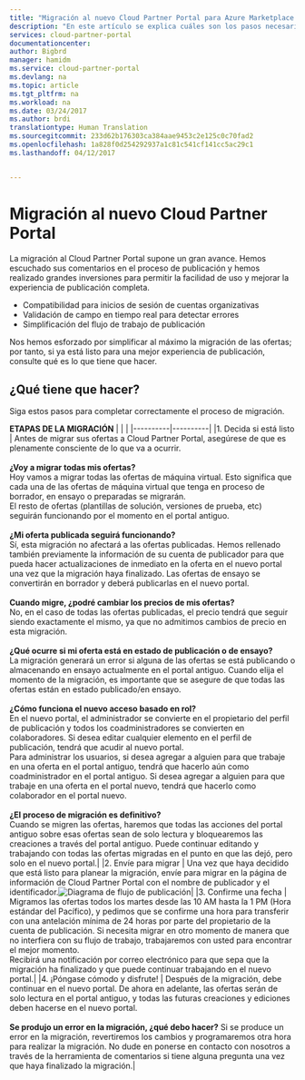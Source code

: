 ```yaml
---
title: "Migración al nuevo Cloud Partner Portal para Azure Marketplace | Microsoft Docs"
description: "En este artículo se explica cuáles son los pasos necesarios para migrar sus ofertas al nuevo Cloud Partner Portal."
services: cloud-partner-portal
documentationcenter: 
author: Bigbrd
manager: hamidm
ms.service: cloud-partner-portal
ms.devlang: na
ms.topic: article
ms.tgt_pltfrm: na
ms.workload: na
ms.date: 03/24/2017
ms.author: brdi
translationtype: Human Translation
ms.sourcegitcommit: 233d62b176303ca384aae9453c2e125c0c70fad2
ms.openlocfilehash: 1a828f0d254292937a1c81c541cf141cc5ac29c1
ms.lasthandoff: 04/12/2017


---
```


# <a name="how-to-migrate-to-the-new-cloud-partner-portal"></a>Migración al nuevo Cloud Partner Portal

La migración al Cloud Partner Portal supone un gran avance. Hemos escuchado sus comentarios en el proceso de publicación y hemos realizado grandes inversiones para permitir la facilidad de uso y mejorar la experiencia de publicación completa. 
*    Compatibilidad para inicios de sesión de cuentas organizativas
*    Validación de campo en tiempo real para detectar errores
*    Simplificación del flujo de trabajo de publicación

Nos hemos esforzado por simplificar al máximo la migración de las ofertas; por tanto, si ya está listo para una mejor experiencia de publicación, consulte qué es lo que tiene que hacer.

## <a name="what-do-you-need-to-do"></a>¿Qué tiene que hacer?
Siga estos pasos para completar correctamente el proceso de migración.

**ETAPAS DE LA MIGRACIÓN**
|          |          |
|----------|----------|
|1.    Decida si está listo | Antes de migrar sus ofertas a Cloud Partner Portal, asegúrese de que es plenamente consciente de lo que va a ocurrir.<br/><br/>**¿Voy a migrar todas mis ofertas?**<br/>Hoy vamos a migrar todas las ofertas de máquina virtual. Esto significa que cada una de las ofertas de máquina virtual que tenga en proceso de borrador, en ensayo o preparadas se migrarán. <br/>El resto de ofertas (plantillas de solución, versiones de prueba, etc) seguirán funcionando por el momento en el portal antiguo.<br/><br/>**¿Mi oferta publicada seguirá funcionando?**<br/>Sí, esta migración no afectará a las ofertas publicadas. Hemos rellenado también previamente la información de su cuenta de publicador para que pueda hacer actualizaciones de inmediato en la oferta en el nuevo portal una vez que la migración haya finalizado. Las ofertas de ensayo se convertirán en borrador y deberá publicarlas en el nuevo portal.<br/><br/>**Cuando migre, ¿podré cambiar los precios de mis ofertas?**<br/>No, en el caso de todas las ofertas publicadas, el precio tendrá que seguir siendo exactamente el mismo, ya que no admitimos cambios de precio en esta migración.<br/><br/>**¿Qué ocurre si mi oferta está en estado de publicación o de ensayo?**<br/>La migración generará un error si alguna de las ofertas se está publicando o almacenando en ensayo actualmente en el portal antiguo. Cuando elija el momento de la migración, es importante que se asegure de que todas las ofertas están en estado publicado/en ensayo.<br/><br/>**¿Cómo funciona el nuevo acceso basado en rol?**<br/>En el nuevo portal, el administrador se convierte en el propietario del perfil de publicación y todos los coadministradores se convierten en colaboradores. Si desea editar cualquier elemento en el perfil de publicación, tendrá que acudir al nuevo portal. <br/>Para administrar los usuarios, si desea agregar a alguien para que trabaje en una oferta en el portal antiguo, tendrá que hacerlo aún como coadministrador en el portal antiguo. Si desea agregar a alguien para que trabaje en una oferta en el portal nuevo, tendrá que hacerlo como colaborador en el portal nuevo.<br/><br/>**¿El proceso de migración es definitivo?**<br/>Cuando se migren las ofertas, haremos que todas las acciones del portal antiguo sobre esas ofertas sean de solo lectura y bloquearemos las creaciones a través del portal antiguo. Puede continuar editando y trabajando con todas las ofertas migradas en el punto en que las dejó, pero solo en el nuevo portal.|
|2.    Envíe para migrar | Una vez que haya decidido que está listo para planear la migración, envíe para migrar en la página de información de Cloud Partner Portal con el nombre de publicador y el identificador.![Diagrama de flujo de publicación](./media/cloud-partner-portal-how-to-migrate-to-the-new-cloud-partner-portal/migrate.png)|
|3.    Confirme una fecha | Migramos las ofertas todos los martes desde las 10 AM hasta la 1 PM (Hora estándar del Pacífico), y pedimos que se confirme una hora para transferir con una antelación mínima de 24 horas por parte del propietario de la cuenta de publicación. Si necesita migrar en otro momento de manera que no interfiera con su flujo de trabajo, trabajaremos con usted para encontrar el mejor momento.<br/>Recibirá una notificación por correo electrónico para que sepa que la migración ha finalizado y que puede continuar trabajando en el nuevo portal.|
|4.    ¡Póngase cómodo y disfrute! | Después de la migración, debe continuar en el nuevo portal. De ahora en adelante, las ofertas serán de solo lectura en el portal antiguo, y todas las futuras creaciones y ediciones deben hacerse en el nuevo portal. <br/><br/>**Se produjo un error en la migración, ¿qué debo hacer?** Si se produce un error en la migración, revertiremos los cambios y programaremos otra hora para realizar la migración. No dude en ponerse en contacto con nosotros a través de la herramienta de comentarios si tiene alguna pregunta una vez que haya finalizado la migración.|







